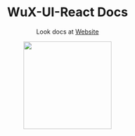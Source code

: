 <div align="center">

# WuX-UI-React Docs
Look docs at [Website](https://react-docs.wux-ui.tk)  
  
<img src="https://react-docs.wux-ui.tk/image.png" height="200px"/>
</div>
